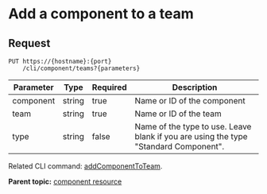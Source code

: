 # Add a component to a team

## Request

```
PUT https://{hostname}:{port}
    /cli/component/teams?{parameters}

```

|Parameter|Type|Required|Description|
|---------|----|--------|-----------|
|component|string|true|Name or ID of the component|
|team|string|true|Name or ID of the team|
|type|string|false|Name of the type to use. Leave blank if you are using the type "Standard Component".|

Related CLI command: [addComponentToTeam](udclient_addcomponenttoteam.md).

**Parent topic:** [component resource](../../com.ibm.udeploy.api.doc/topics/rest_cli_component.md)

